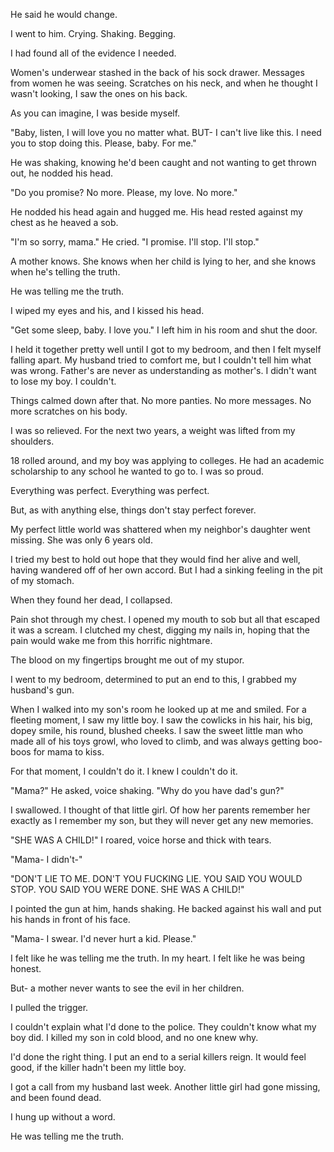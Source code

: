 He said he would change. 


I went to him. Crying. Shaking. Begging. 


I had found all of the evidence I needed. 


Women's underwear stashed in the back of his sock drawer. Messages from women he was seeing. Scratches on his neck, and when he thought I wasn't looking, I saw the ones on his back. 


As you can imagine, I was beside myself. 


"Baby, listen, I will love you no matter what. BUT- I can't live like this. I need you to stop doing this. Please, baby. For me."


He was shaking, knowing he'd been caught and not wanting to get thrown out, he nodded his head. 


"Do you promise? No more. Please, my love. No more."


He nodded his head again and hugged me. His head rested against my chest as he heaved a sob. 


"I'm so sorry, mama." He cried. "I promise. I'll stop. I'll stop."


A mother knows. She knows when her child is lying to her, and she knows when he's telling the truth.


He was telling me the truth. 


I wiped my eyes and his, and I kissed his head. 


"Get some sleep, baby. I love you." I left him in his room and shut the door. 


I held it together pretty well until I got to my bedroom, and then I felt myself falling apart. My husband tried to comfort me, but I couldn't tell him what was wrong. Father's are never as understanding as mother's. I didn't want to lose my boy. I couldn't. 


Things calmed down after that. No more panties. No more messages. No more scratches on his body. 


I was so relieved. For the next two years, a weight was lifted from my shoulders. 


18 rolled around, and my boy was applying to colleges. He had an academic scholarship to any school he wanted to go to. I was so proud. 


Everything was perfect. Everything was perfect. 


But, as with anything else, things don't stay perfect forever. 


My perfect little world was shattered when my neighbor's daughter went missing. She was only 6 years old.


I tried my best to hold out hope that they would find her alive and well, having wandered off of her own accord. But I had a sinking feeling in the pit of my stomach. 


When they found her dead, I collapsed. 


Pain shot through my chest. I opened my mouth to sob but all that escaped it was a scream. I clutched my chest, digging my nails in, hoping that the pain would wake me from this horrific nightmare. 


The blood on my fingertips brought me out of my stupor. 


I went to my bedroom, determined to put an end to this, I grabbed my husband's gun. 


When I walked into my son's room he looked up at me and smiled. For a fleeting moment, I saw my little boy. I saw the cowlicks in his hair, his big, dopey smile, his round, blushed cheeks. I saw the sweet little man who made all of his toys growl, who loved to climb, and was always getting boo-boos for mama to kiss. 


For that moment, I couldn't do it. I knew I couldn't do it.


"Mama?" He asked, voice shaking. "Why do you have dad's gun?"


I swallowed. I thought of that little girl. Of how her parents remember her exactly as I remember my son, but they will never get any new memories. 


"SHE WAS A CHILD!" I roared, voice horse and thick with tears.


"Mama- I didn't-"


"DON'T LIE TO ME. DON'T YOU FUCKING LIE. YOU SAID YOU WOULD STOP. YOU SAID YOU WERE DONE. SHE WAS A CHILD!"


I pointed the gun at him, hands shaking. He backed against his wall and put his hands in front of his face.


"Mama- I swear. I'd never hurt a kid. Please."


I felt like he was telling me the truth. In my heart. I felt like he was being honest. 


But- a mother never wants to see the evil in her children. 


I pulled the trigger. 


I couldn't explain what I'd done to the police. They couldn't know what my boy did. I killed my son in cold blood, and no one knew why. 


I'd done the right thing. I put an end to a serial killers reign. It would feel good, if the killer hadn't been my little boy. 


I got a call from my husband last week. Another little girl had gone missing, and been found dead. 


I hung up without a word.


He was telling me the truth. 